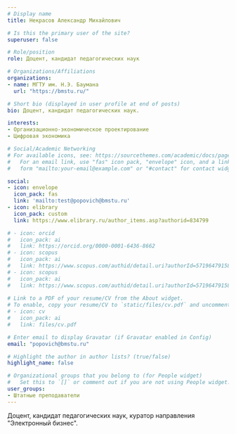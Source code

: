 ```yaml
---
# Display name
title: Некрасов Александр Михайлович

# Is this the primary user of the site?
superuser: false

# Role/position
role: Доцент, кандидат педагогических наук

# Organizations/Affiliations
organizations:
- name: МГТУ им. Н.Э. Баумана
  url: "https://bmstu.ru/"

# Short bio (displayed in user profile at end of posts)
bio: Доцент, кандидат педагогических наук.

interests:
- Организационно-экономическое проектирование
- Цифровая экономика

# Social/Academic Networking
# For available icons, see: https://sourcethemes.com/academic/docs/page-builder/#icons
#   For an email link, use "fas" icon pack, "envelope" icon, and a link in the
#   form "mailto:your-email@example.com" or "#contact" for contact widget.

social:
- icon: envelope
  icon_pack: fas
  link: 'mailto:test@popovich@bmstu.ru'
- icon: elibrary
  icon_pack: custom
  link: https://www.elibrary.ru/author_items.asp?authorid=834799

# - icon: orcid
#   icon_pack: ai
#   link: https://orcid.org/0000-0001-6436-8662
# - icon: scopus
#   icon_pack: ai
#   link: https://www.scopus.com/authid/detail.uri?authorId=57196479158
# - icon: scopus
#   icon_pack: ai
#   link: https://www.scopus.com/authid/detail.uri?authorId=57196479158
  
# Link to a PDF of your resume/CV from the About widget.
# To enable, copy your resume/CV to `static/files/cv.pdf` and uncomment the lines below.
# - icon: cv
#   icon_pack: ai
#   link: files/cv.pdf

# Enter email to display Gravatar (if Gravatar enabled in Config)
email: "popovich@bmstu.ru"

# Highlight the author in author lists? (true/false)
highlight_name: false

# Organizational groups that you belong to (for People widget)
#   Set this to `[]` or comment out if you are not using People widget.
user_groups:
- Штатные преподаватели
---
```


Доцент, кандидат педагогических наук, куратор направления "Электронный бизнес".



